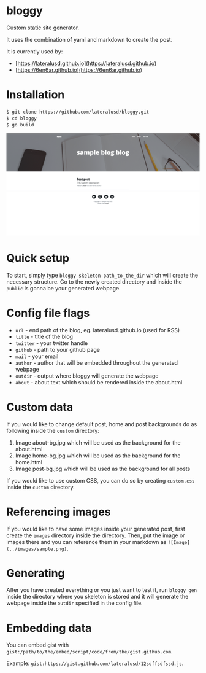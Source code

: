 # bloggy
Custom static site generator. 

It uses the combination of yaml and markdown to create the post.

It is currently used by: 
* [https://lateralusd.github.io](https://lateralusd.github.io)
* [https://6en6ar.github.io](https://6en6ar.github.io)

# Installation

```bash
$ git clone https://github.com/lateralusd/bloggy.git
$ cd bloggy
$ go build
```

![Webpage generated](./webpage.png)

# Quick setup

To start, simply type `bloggy skeleton path_to_the_dir` which will create the necessary structure. 
Go to the newly created directory and inside the `public` is gonna be your generated webpage.

# Config file flags

* `url` - end path of the blog, eg. lateralusd.github.io (used for RSS)
* `title` - title of the blog
* `twitter` - your twitter handle
* `github` - path to your github page
* `mail` - your email
* `author` - author that will be embedded throughout the generated webpage
* `outdir` - output where bloggy will generate the webpage
* `about` - about text which should be rendered inside the about.html

# Custom data

If you would like to change default post, home and post backgrounds do as following inside the `custom` directory:

1. Image about-bg.jpg which will be used as the background for the about.html
2. Image home-bg.jpg which will be used as the background for the home.html
3. Image post-bg.jpg which will be used as the background for all posts

If you would like to use custom CSS, you can do so by creating `custom.css` inside the `custom` directory.

# Referencing images

If you would like to have some images inside your generated post, first create the `images` directory inside the  directory.
Then, put the image or images there and you can reference them in your markdown as `![Image](../images/sample.png)`.

# Generating

After you have created everything or you just want to test it, run `bloggy gen` inside the directory 
where you skeleton is stored and it will generate the webpage inside the `outdir` specified in the config file.

# Embedding data

You can embed gist with `gist:/path/to/the/embed/script/code/from/the/gist.github.com`.

Example: `gist:https://gist.github.com/lateralusd/12sdffsdfssd.js`.